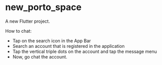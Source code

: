 # new_porto_space

A new Flutter project.

How to chat:
- Tap on the search icon in the App Bar
- Search an account that is registered in the application
- Tap the vertical triple dots on the account and tap the message menu 
- Now, go chat the account.
